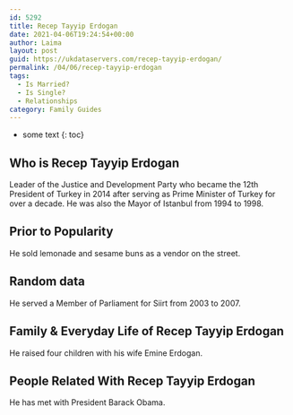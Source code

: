 ```yaml
---
id: 5292
title: Recep Tayyip Erdogan
date: 2021-04-06T19:24:54+00:00
author: Laima
layout: post
guid: https://ukdataservers.com/recep-tayyip-erdogan/
permalink: /04/06/recep-tayyip-erdogan
tags:
  - Is Married?
  - Is Single?
  - Relationships
category: Family Guides
---
```


* some text
{: toc}


## Who is Recep Tayyip Erdogan
                  
                  
                  
Leader of the Justice and Development Party who became the 12th President of Turkey in 2014 after serving as Prime Minister of Turkey for over a decade. He was also the Mayor of Istanbul from 1994 to 1998.
                  
              
            
              
            
                
                
                
## Prior to Popularity
                  
                  
                  
He sold lemonade and sesame buns as a vendor on the street.
                  
              
            
              
            
                
                
                
## Random data
                  
                  
                  
He served a Member of Parliament for Siirt from 2003 to 2007.
                  
              
            
              
            
                
                
                
## Family & Everyday Life of Recep Tayyip Erdogan
                  
                  
                  
He raised four children with his wife Emine Erdogan.
                  
              
            
              
            
                
                
                
## People Related With Recep Tayyip Erdogan
                  
                  
                  
He has met with President Barack Obama.
                  
              
            
              
            
                
              
            
              
              
            
            
              
            
          
          
          